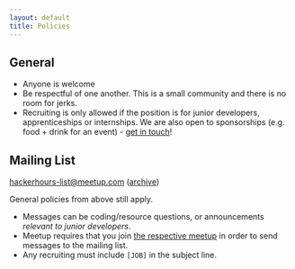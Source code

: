 ```yaml
---
layout: default
title: Policies
---
```


## General

* Anyone is welcome
* Be respectful of one another.  This is a small community and there is no room for jerks.
* Recruiting is only allowed if the position is for junior developers, apprenticeships or internships.  We are also open to sponsorships (e.g. food + drink for an event) - [get in touch](/about.html#contact)!

## Mailing List

[hackerhours-list@meetup.com](mailto:hackerhours-list@meetup.com?subject=[JOB]) ([archive](http://www.meetup.com/hackerhours/messages/archive/))

General policies from above still apply.

* Messages can be coding/resource questions, or announcements *relevant to junior developers*.
* Meetup requires that you join [the respective meetup](http://www.meetup.com/hackerhours/) in order to send messages to the mailing list.
* Any recruiting must include `[JOB]` in the subject line.
